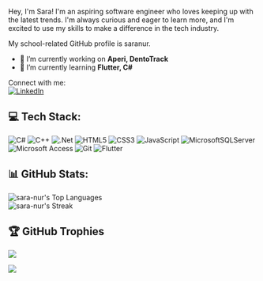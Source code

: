 

Hey, I'm Sara! I'm an aspiring software engineer who loves keeping up with the latest trends. I'm always curious and eager to learn more, and I'm excited to use my skills to make a difference in the tech industry.

My school-related GitHub profile is saranur. 


- 🔭 I’m currently working on **Aperi, DentoTrack**
- 🌱 I’m currently learning **Flutter, C#**

Connect with me:<br>
[![LinkedIn](https://img.shields.io/badge/LinkedIn-%230077B5.svg?logo=linkedin&logoColor=white)](https://linkedin.com/in/nur-sara) 



## 💻 Tech Stack:
![C#](https://img.shields.io/badge/c%23-%23239120.svg?style=for-the-badge&logo=c-sharp&logoColor=white) ![C++](https://img.shields.io/badge/c++-%2300599C.svg?style=for-the-badge&logo=c%2B%2B&logoColor=white) ![.Net](https://img.shields.io/badge/.NET-5C2D91?style=for-the-badge&logo=.net&logoColor=white) ![HTML5](https://img.shields.io/badge/html5-%23E34F26.svg?style=for-the-badge&logo=html5&logoColor=white) ![CSS3](https://img.shields.io/badge/css3-%231572B6.svg?style=for-the-badge&logo=css3&logoColor=white)  ![JavaScript](https://img.shields.io/badge/javascript-%23323330.svg?style=for-the-badge&logo=javascript&logoColor=%23F7DF1E)  ![MicrosoftSQLServer](https://img.shields.io/badge/Microsoft%20SQL%20Sever-CC2927?style=for-the-badge&logo=microsoft%20sql%20server&logoColor=white) ![Microsoft Access](https://img.shields.io/badge/Microsoft%20Access-A4373A.svg?style=for-the-badge&logo=Microsoft-Access&logoColor=white) ![Git](https://img.shields.io/badge/Git-F05032.svg?style=for-the-badge&logo=Git&logoColor=white) ![Flutter](https://img.shields.io/badge/Flutter-02569B.svg?style=for-the-badge&logo=Flutter&logoColor=white) 

## 📊 GitHub Stats:



![sara-nur's Top Languages](https://github-readme-stats.vercel.app/api/top-langs/?username=sara-nur&theme=vue-dark&show_icons=true&hide_border=true&layout=compact)
<br>
![sara-nur's Streak](https://github-readme-streak-stats.herokuapp.com/?user=sara-nur&theme=vue-dark&hide_border=true)



## 🏆 GitHub Trophies
![](https://github-profile-trophy.vercel.app/?username=sara-nur&theme=radical&no-frame=false&no-bg=false&margin-w=4)



[![](https://visitcount.itsvg.in/api?id=sara-nur&icon=0&color=1)](https://visitcount.itsvg.in)


